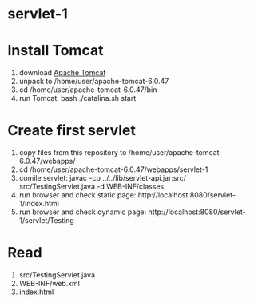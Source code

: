# servlet-1
Install Tomcat
==============
1. download [Apache Tomcat](http://tomcat.apache.org/download-60.cgi)
2. unpack to /home/user/apache-tomcat-6.0.47
3. cd /home/user/apache-tomcat-6.0.47/bin
4. run Tomcat: bash ./catalina.sh start

Create first servlet
====================
1. copy files from this repository to /home/user/apache-tomcat-6.0.47/webapps/
2. cd /home/user/apache-tomcat-6.0.47/webapps/servlet-1
3. comile servlet: javac -cp ../../lib/servlet-api.jar:src/ src/TestingServlet.java -d WEB-INF/classes
4. run browser and check static page: http://localhost:8080/servlet-1/index.html
5. run browser and check dynamic page: http://localhost:8080/servlet-1/servlet/Testing

Read
====
1. src/TestingServlet.java
2. WEB-INF/web.xml
3. index.html
